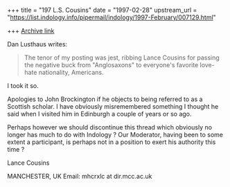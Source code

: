 +++
title = "197 L.S. Cousins"
date = "1997-02-28"
upstream_url = "https://list.indology.info/pipermail/indology/1997-February/007129.html"

+++
[Archive link](https://list.indology.info/pipermail/indology/1997-February/007129.html)

Dan Lusthaus writes:

>The tenor of my posting was jest, ribbing Lance Cousins for passing the
>negative buck from "Anglosaxons" to everyone's favorite love-hate
>nationality, Americans.

I took it so.

Apologies to John Brockington if he objects to being referred to as a
Scottish scholar. I have obviously misremembered something I thought he
said when I visited him in Edinburgh a couple of years or so ago.

Perhaps however we should discontinue this thread which obviously no longer
has much to do with Indology ? Our Moderator, having been to some extent a
participant, is perhaps not in a position to exert his authority this time ?

Lance Cousins

MANCHESTER, UK
Email: mhcrxlc at dir.mcc.ac.uk






